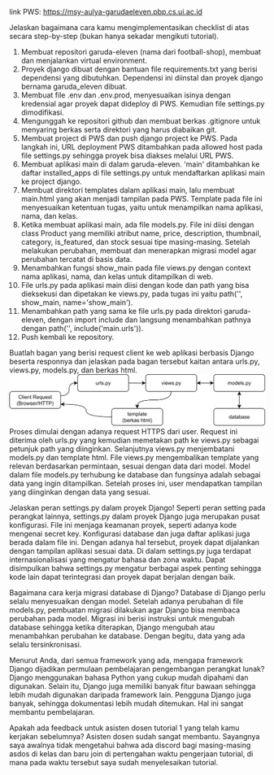 link PWS: https://msy-aulya-garudaeleven.pbp.cs.ui.ac.id

Jelaskan bagaimana cara kamu mengimplementasikan checklist di atas secara step-by-step (bukan hanya sekadar mengikuti tutorial).
 1. Membuat repositori garuda-eleven (nama dari football-shop), membuat dan menjalankan virtual environment.
 2. Proyek django dibuat dengan bantuan file requirements.txt yang berisi dependensi yang dibutuhkan. Dependensi ini diinstal dan proyek django bernama garuda_eleven dibuat.
 3. Membuat file .env dan .env.prod, menyesuaikan isinya dengan kredensial agar proyek dapat dideploy di PWS. Kemudian file settings.py dimodifikasi.
 4. Mengunggah ke repositori github dan membuat berkas .gitignore untuk menyaring berkas serta direktori yang harus diabaikan git.
 5. Membuat project di PWS dan push django project ke PWS. Pada langkah ini, URL deployment PWS ditambahkan pada allowed host pada file settings.py sehingga proyek bisa diakses melalui URL PWS.
 6. Membuat aplikasi main di dalam garuda-eleven. 'main' ditambahkan ke daftar installed_apps di file settings.py untuk mendaftarkan aplikasi main ke project django.
 7. Membuat direktori templates dalam aplikasi main, lalu membuat main.html yang akan menjadi tampilan pada PWS. Template pada file ini menyesuaikan ketentuan tugas, yaitu untuk menampilkan nama aplikasi, nama, dan kelas.
 8. Ketika membuat aplikasi main, ada file models.py. File ini diisi dengan class Product yang memiliki atribut name, price, description, thumbnail, category, is_featured, dan stock sesuai tipe masing-masing. Setelah melakukan perubahan, membuat dan menerapkan migrasi model agar perubahan tercatat di basis data.
 9. Menambahkan fungsi show_main pada file views.py dengan context nama aplikasi, nama, dan kelas untuk ditampilkan di web.
 10. File urls.py pada aplikasi main diisi dengan kode dan path yang bisa dieksekusi dan dipetakan ke views.py, pada tugas ini yaitu path('', show_main, name='show_main').
 11. Menambahkan path yang sama ke file urls.py pada direktori garuda-eleven, dengan import include dan langsung menambahkan pathnya dengan path('', include('main.urls')).
 12. Push kembali ke repository.

Buatlah bagan yang berisi request client ke web aplikasi berbasis Django beserta responnya dan jelaskan pada bagan tersebut kaitan antara urls.py, views.py, models.py, dan berkas html.
![alt text](https://github.com/slsbilaap/garuda-eleven/blob/master/Django.png?raw=true)
 Proses dimulai dengan adanya request HTTPS dari user. Request ini diterima oleh urls.py yang kemudian memetakan path ke views.py sebagai petunjuk path yang diinginkan. Selanjutnya views.py menjembatani models.py dan template html. File views.py mengembalikan template yang relevan berdasarkan permintaan, sesuai dengan data dari model. Model dalam file models.py terhubung ke database dan fungsinya adalah sebagai data yang ingin ditampilkan. Setelah proses ini, user mendapatkan tampilan yang diinginkan dengan data yang sesuai.

Jelaskan peran settings.py dalam proyek Django!
 Seperti peran setting pada perangkat lainnya, settings.py dalam proyek Django juga merupakan pusat konfigurasi. File ini menjaga keamanan proyek, seperti adanya kode mengenai secret key. Konfigurasi database dan juga daftar aplikasi juga berada dalam file ini. Dengan adanya hal tersebut, proyek dapat dijalankan dengan tampilan aplikasi sesuai data. Di dalam settings.py juga terdapat internasionalisasi yang mengatur bahasa dan zona waktu. Dapat disimpulkan bahwa settings.py mengatur berbagai aspek penting sehingga kode lain dapat terintegrasi dan proyek dapat berjalan dengan baik.

Bagaimana cara kerja migrasi database di Django?
 Database di Django perlu selalu menyesuaikan dengan model. Setelah adanya perubahan di file models.py, pembuatan migrasi dilakukan agar Django bisa membaca perubahan pada model. Migrasi ini berisi instruksi untuk mengubah database sehingga ketika diterapkan, Django mengubah atau menambahkan perubahan ke database. Dengan begitu, data yang ada selalu tersinkronisasi.

Menurut Anda, dari semua framework yang ada, mengapa framework Django dijadikan permulaan pembelajaran pengembangan perangkat lunak?
 Django menggunakan bahasa Python yang cukup mudah dipahami dan digunakan. Selain itu, Django juga memiliki banyak fitur bawaan sehingga lebih mudah digunakan daripada framework lain. Pengguna Django juga banyak, sehingga dokumentasi lebih mudah ditemukan. Hal ini sangat membantu pembelajaran.

Apakah ada feedback untuk asisten dosen tutorial 1 yang telah kamu kerjakan sebelumnya?
 Asisten dosen sudah sangat membantu. Sayangnya saya awalnya tidak mengetahui bahwa ada discord bagi masing-masing asdos di kelas dan baru join di pertengahan waktu pengerjaan tutorial, di mana pada waktu tersebut saya sudah menyelesaikan tutorial.
